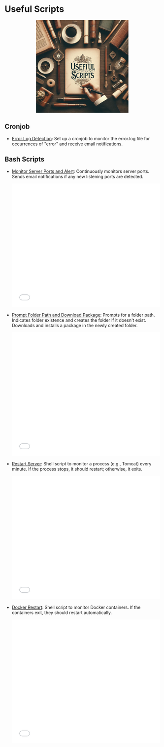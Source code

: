 # Useful Scripts
<p align="center">
  <img src="cover.jpeg" width="300" alt="Useful Scripts">  
</p>

## Cronjob

- [Error Log Detection](BashScript/error-log-monitoring.md): Set up a cronjob to monitor the error.log file for occurrences of "error" and receive email notifications.

## Bash Scripts

- [Monitor Server Ports and Alert](BashScript/monitor-server-ports-and-notify.sh): Continuously monitors server ports. Sends email notifications if any new listening ports are detected.
  <iframe src="./BashScript/monitor-server-ports-and-notify.sh" frameborder="0" width="100%" height="400"></iframe>

- [Prompt Folder Path and Download Package](BashScript/prompt-folder-path-and-download-package.sh): Prompts for a folder path. Indicates folder existence and creates the folder if it doesn't exist. Downloads and installs a package in the newly created folder.
   <iframe src="./BashScript/prompt-folder-path-and-download-package.sh" frameborder="0" width="100%" height="400"></iframe>

- [Restart Server](BashScript/restart-server.sh): Shell script to monitor a process (e.g., Tomcat) every minute. If the process stops, it should restart; otherwise, it exits.
   <iframe src="./BashScript/restart-server.sh" frameborder="0" width="100%" height="400"></iframe>
  

- [Docker Restart](BashScript/docker-container-restart.sh): Shell script to monitor Docker containers. If the containers exit, they should restart automatically.
   <iframe src="./BashScript/docker-container-restart.sh" frameborder="0" width="100%" height="400"></iframe>
  
